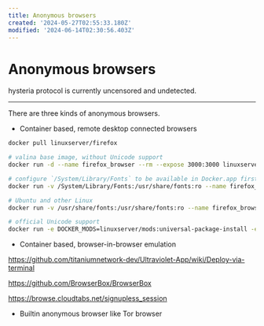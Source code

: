 ```yaml
---
title: Anonymous browsers
created: '2024-05-27T02:55:33.180Z'
modified: '2024-06-14T02:30:56.403Z'
---
```


# Anonymous browsers

hysteria protocol is currently uncensored and undetected.

---

There are three kinds of anonymous browsers.

- Container based, remote desktop connected browsers

```bash
docker pull linuxserver/firefox

# valina base image, without Unicode support
docker run -d --name firefox_browser --rm --expose 3000:3000 linuxserver/firefox

# configure `/System/Library/Fonts` to be available in Docker.app first then run this command
docker run -v /System/Library/Fonts:/usr/share/fonts:ro --name firefox_browser -d --rm -p 3000:3000 linuxserver/firefox

# Ubuntu and other Linux
docker run -v /usr/share/fonts:/usr/share/fonts:ro --name firefox_browser -d --rm -p 3000:3000 linuxserver/firefox

# official Unicode support
docker run -e DOCKER_MODS=linuxserver/mods:universal-package-install -e INSTALL_PACKAGES=font-noto-cjk -e LC_ALL=zh_CN.UTF-8 --name firefox_browser -d --rm -p 3000:3000 linuxserver/firefox
```

- Container based, browser-in-browser emulation

https://github.com/titaniumnetwork-dev/Ultraviolet-App/wiki/Deploy-via-terminal

https://github.com/BrowserBox/BrowserBox

https://browse.cloudtabs.net/signupless_session

- Builtin anonymous browser like Tor browser

